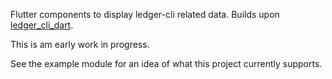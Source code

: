 Flutter components to display ledger-cli related data. Builds upon [ledger_cli_dart](https://github.com/amos-joshua/ledger_cli_dart).

This is am early work in progress.

See the example module for an idea of what this project currently supports.

